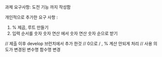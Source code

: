 과제 요구사항: 도전 기능 까지 작성함


개인적으로 추가한 요구 사항 :
1. % 제곱, 루트 만들기
2. 입력 순서를 숫자 숫자 연산 에서 숫자 연산 숫자 순으로 받기


// 제출 이후 develop 브런치에서 추가 한것 
// 0으로 / , % 계산 안되게 처리
// 사용 의도가 변경된 변수명 함수명 변경
